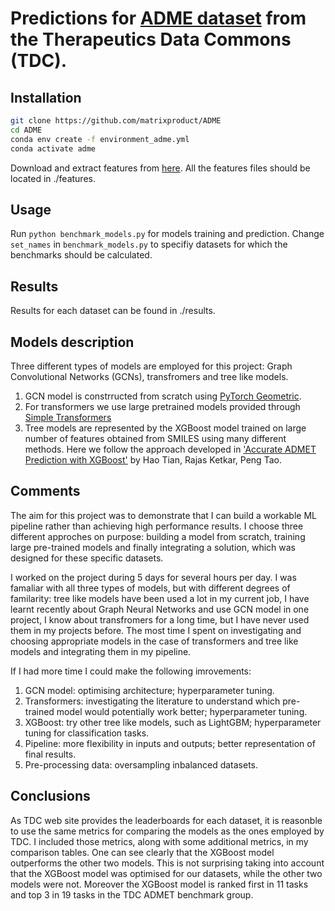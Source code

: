 # Predictions for [ADME dataset](https://tdcommons.ai/single_pred_tasks/adme/) from the Therapeutics Data Commons (TDC).

## Installation

```bash
git clone https://github.com/matrixproduct/ADME
cd ADME
conda env create -f environment_adme.yml
conda activate adme
```
Download and extract features from [here](https://drive.google.com/file/d/1un1kO5ZoFQ6G7WCbL0SffTiYiBon06bT/view?usp=sharing). All the features files should be located in ./features.

## Usage

Run `python benchmark_models.py` for models training and prediction. Change `set_names` in  `benchmark_models.py` to specifiy datasets for which the benchmarks should be calculated.

## Results

Results for each dataset can be found in ./results.

## Models description

Three different types of models are employed for this project: Graph Convolutional Networks (GCNs), transfromers and tree like models.

1. GCN model is constrructed from scratch using [PyTorch Geometric](https://pytorch-geometric.readthedocs.io/en/latest/index.html).
2. For transformers we use large pretrained models provided through [Simple Transformers](https://simpletransformers.ai/)
3. Tree models are represented by the XGBoost model trained on large number of features obtained from SMILES using many different methods. Here we follow the approach developed in 
['Accurate ADMET Prediction with XGBoost'](https://arxiv.org/abs/2204.07532v2) by Hao Tian, Rajas Ketkar, Peng Tao.

## Comments

The aim for this project was to demonstrate that I can build a workable ML pipeline rather than achieving high performance results. 
I choose three different approches on purpose: building a model from scratch, training large pre-trained models and finally integrating a solution, which was designed for these specific datasets.     

I worked on the project during 5 days for several hours per day. I was famaliar with all three types of models, but with different degrees of familarity: tree like models have been used 
a lot in my current job, I have learnt recently about Graph Neural Networks and use GCN model in one project, I know about transfromers for a long time, but I have never used them in my projects before.
The most time I spent on investigating and choosing appropriate models in the case of transformers and tree like models and integrating them in my pipeline.

If I had more time I could make the following imrovements:
1. GCN model: optimising architecture; hyperparameter tuning.
2. Transformers: investigating the literature to understand which pre-trained model would potentially work better; hyperparameter tuning.
3. XGBoost: try other tree like models, such as LightGBM; hyperparameter tuning for classification tasks.
4. Pipeline: more flexibility in inputs and outputs; better representation of final results.
5. Pre-processing data: oversampling inbalanced datasets. 

## Conclusions

As TDC web site provides the leaderboards for each dataset, it is reasonble to use the same metrics for comparing the models as the ones employed by TDC. 
I included those metrics, along with some additional metrics, in my comparison tables. One can see clearly that the XGBoost model outperforms the other two models. This is 
not surprising taking into account that the XGBoost model was optimised for our datasets, while the other two models were not. Moreover the XGBoost model is ranked first in 
11 tasks and top 3 in 19 tasks in the TDC ADMET benchmark group.




